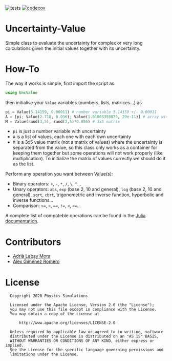 ![tests](https://github.com/Physics-Simulations/UncValue.jl/workflows/tests/badge.svg) [![codecov](https://codecov.io/gh/Physics-Simulations/UncValue.jl/branch/master/graph/badge.svg)](https://codecov.io/gh/Physics-Simulations/UncValue.jl)



# Uncertainty-Value
Simple class to evaluate the uncertainty for complex or very long calculations given the initial values together with its uncertainty.

# How-To
The way it works is simple, first import the script as
```julia
using UncValue
```
then initialise your `Value` variables (numbers, lists, matrices...) as
```python
pi = Value(3.14159, 0.00011) # number variable 3.14159 +/- 0.00011
A = [pi; Value(2.718, 0.036); Value(1.61803398875, 29e-11)] # array with 3 elements
M = Value(rand(3,5), rand(3,5)*0.056) # 3x5 matrix
```

- `pi` is just a number variable with uncertainty
- `A` is a list of values, each one with each own uncertainty
- `M` is a 3x5 value matrix (not a matrix of values) where the uncertainty is separated from the value, so this class only works as a container for keeping them together but some operations will not work properly (like multiplication). To initialize the matrix of values correctly we should do it as the list.

Perform any operation you want between Value(s):
- Binary operators: `+`, `-`, `*`, `/`, `\`, `^`...
- Unary operators: `abs`, `exp` (base 2, 10 and general), `log` (base 2, 10 and general), `sqrt`, `cbrt`, trigonometric and inverse function, hyperbolic and inverse functions...
- Comparison: `>=`, `>`, `==`, `!=`, `<`, `<=`...

A complete list of compateble operations can be found in the [Julia documentation](https://docs.julialang.org/en/v1/base/math/).

# Contributors
- [Adrià Labay Mora](https://labay11.github.io/)
- [Àlex Giménez Romero](https://github.com/agimenezromero)

# License
      Copyright 2020 Physics-Simulations

      Licensed under the Apache License, Version 2.0 (the "License");
      you may not use this file except in compliance with the License.
      You may obtain a copy of the License at

          http://www.apache.org/licenses/LICENSE-2.0

      Unless required by applicable law or agreed to in writing, software
      distributed under the License is distributed on an "AS IS" BASIS,
      WITHOUT WARRANTIES OR CONDITIONS OF ANY KIND, either express or implied.
      See the License for the specific language governing permissions and
      limitations under the License.
